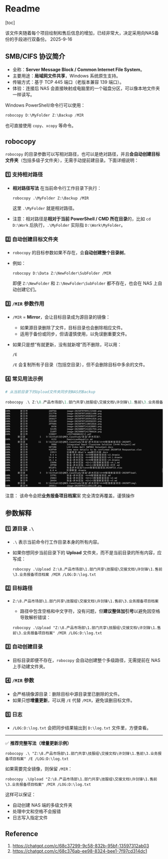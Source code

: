 # Readme

[toc]



该文件夹随着每个项目绘制和售后信息的增加，已经非常大，决定采用向NAS备份的手段进行双备份。 2025-9-16





## SMB/CIFS 协议简介

- 全称：**Server Message Block / Common Internet File System**。
- 主要用途：**局域网文件共享**，Windows 系统原生支持。
- 传输方式：基于 TCP 445 端口（老版本兼容 139 端口）。
- 体验：连接后 NAS 会直接映射成电脑里的一个磁盘分区，可以像本地文件夹一样读写。

Windows PowerShell/命令行可以使用：

```powershell
robocopy D:\MyFolder Z:\Backup /MIR
```

也可直接使用 `copy`、`xcopy` 等命令。



## robocopy

`robocopy` 的目录参数可以写相对路径，也可以是绝对路径，并且**会自动创建目标文件夹**（包括多级子文件夹），无需手动提前建目录。下面详细说明：

### 1️⃣ 支持相对路径

- **相对路径写法**
   在当前命令行工作目录下执行：

  ```
  robocopy .\MyFolder Z:\Backup /MIR
  ```

  这里 `.\MyFolder` 就是相对路径。

- 注意：相对路径是**相对于当前 PowerShell / CMD 所在目录**的，比如 `cd D:\Work` 后执行，`.\MyFolder` 实际指 `D:\Work\MyFolder`。

### 2️⃣ 自动创建目标文件夹

- `robocopy` 的目标参数如果不存在，会**自动创建整个目录树**。

- 例如：

  ```
  robocopy D:\Data Z:\NewFolder\SubFolder /MIR
  ```

  即便 `Z:\NewFolder` 和 `Z:\NewFolder\SubFolder` 都不存在，也会在 NAS 上自动创建它们。

### 3️⃣ `/MIR` 参数作用

- `/MIR` = **Mirror**，会让目标目录成为源目录的镜像：

  - 如果源目录删除了文件，目标目录也会删除相应文件。
  - 适用于备份或同步，但请谨慎使用，以免误删重要文件。

- 如果只是想“有就更新，没有就新增”而不删除，可以用：

  ```
  /E
  ```

  `/E` 会复制所有子目录（包括空目录），但不会删除目标中多余的文件。

### 4️⃣ 常见用法示例

```powershell
# 从当前目录下的Upload文件夹同步到NAS的Backup

robocopy .\ Z:\8.产品市场部\1.部门共享\技服组\交接文档\许剑锋\1.售前\3.业务报备项目档案 /MIR /LOG:D:\log.txt
```

<img src=".\img\image-20250916115056336.png" alt="image-20250916115056336" style="zoom:67%;" />

注意： 该命令会把**业务报备项目档案**案 完全清空再覆盖，谨慎操作





## 参数解释

### 1️⃣ 源目录 `.\`

- `.\` 表示当前命令行工作目录本身的所有内容。

- 如果你想同步当前目录下的 **Upload** 文件夹，而不是当前目录的所有内容，应写成：

  ```
  robocopy .\Upload Z:\8.产品市场部\1.部门共享\技服组\交接文档\许剑锋\1.售前\3.业务报备项目档案 /MIR /LOG:D:\log.txt
  ```

### 2️⃣ 目标路径

- `Z:\8.产品市场部\1.部门共享\技服组\交接文档\许剑锋\1.售前\3.业务报备项目档案`

  - 路径中包含空格和中文字符，没有问题，但**建议整体加引号**以避免因空格导致解析错误：

  ```
  robocopy .\Upload "Z:\8.产品市场部\1.部门共享\技服组\交接文档\许剑锋\1.售前\3.业务报备项目档案" /MIR /LOG:D:\log.txt
  ```

### 3️⃣ 自动创建目录

- 目标目录即便不存在，`robocopy` 会自动创建整个多级路径，无需提前在 NAS 上手动建文件夹。

### 4️⃣ `/MIR` 参数

- 会严格镜像源目录：删除目标中源目录里已删除的文件。
- 如果只想**增量更新**，可以用 `/E` 代替 `/MIR`，避免误删目标文件。

### 5️⃣ 日志

- `/LOG:D:\log.txt` 会把同步结果输出到 `D:\log.txt` 文件里，方便查看。

------

✅ **推荐完整写法（增量更新示例）**

```
robocopy .\ "Z:\8.产品市场部\1.部门共享\技服组\交接文档\许剑锋\1.售前\3.业务报备项目档案" /E /LOG:D:\log.txt
```

如果需要完全镜像，则保留 `/MIR`：

```
robocopy .\Upload "Z:\8.产品市场部\1.部门共享\技服组\交接文档\许剑锋\1.售前\3.业务报备项目档案" /MIR /LOG:D:\log.txt
```

这样可以保证：

- 自动创建 NAS 端的多级文件夹
- 处理中文和空格不会报错
- 日志写入指定文件





## Reference

1.  https://chatgpt.com/c/68c37299-9c58-832b-95bf-13597312ab03
2. https://chatgpt.com/c/68c376ab-ee98-8324-bee1-7f97cd314dc1